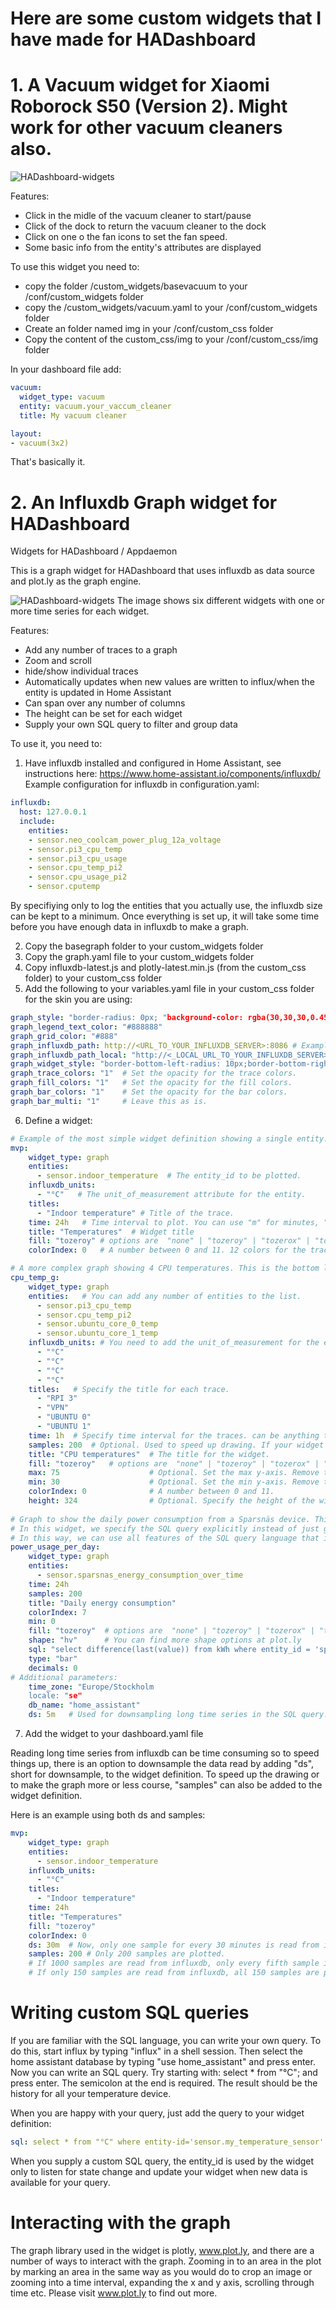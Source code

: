 # Here are some custom widgets that I have made for HADashboard
# 1. A Vacuum widget for Xiaomi Roborock S50 (Version 2). Might work for other vacuum cleaners also.

![HADashboard-widgets](https://github.com/tjntomas/HADashboard-widgets/blob/master/img/vacuum_widget.png?raw=true)

Features:
- Click in the midle of the vacuum cleaner to start/pause
- Click of the dock to return the vacuum cleaner to the dock
- Click on one o the fan icons to set the fan speed.
- Some basic info from the entity's attributes are displayed

To use this widget you need to:
- copy the folder /custom_widgets/basevacuum to your /conf/custom_widgets folder
- copy the /custom_widgets/vacuum.yaml to your /conf/custom_widgets folder
- Create an folder named img in your /conf/custom_css folder
- Copy the content of the custom_css/img to your /conf/custom_css/img folder

In your dashboard file add:
````yaml
vacuum:
  widget_type: vacuum
  entity: vacuum.your_vaccum_cleaner
  title: My vacuum cleaner

layout:
- vacuum(3x2)
````

That's basically it.

# 2. An Influxdb Graph widget for HADashboard
Widgets for HADashboard / Appdaemon

This is a graph widget for HADashboard that uses influxdb as data source and plot.ly as the graph engine.

![HADashboard-widgets](https://github.com/tjntomas/HADashboard-widgets/blob/master/img/influx_graph.png?raw=true)
The image shows six different widgets with one or more time series for each widget.

Features:
* Add any number of traces to a graph
* Zoom and scroll
* hide/show individual traces
* Automatically updates when new values are written  to influx/when the entity is updated in Home Assistant
* Can span over any number of columns
* The height can be set for each widget
* Supply your own SQL query to filter and group data

To use it, you need to:
1. Have influxdb installed and configured in Home Assistant, see instructions here:  https://www.home-assistant.io/components/influxdb/
Example configuration for influxdb in configuration.yaml:
````yaml
influxdb:
  host: 127.0.0.1
  include: 
    entities:
    - sensor.neo_coolcam_power_plug_12a_voltage
    - sensor.pi3_cpu_temp
    - sensor.pi3_cpu_usage
    - sensor.cpu_temp_pi2
    - sensor.cpu_usage_pi2
    - sensor.cputemp
 ````
 By specifiying only to log the entities that you actually use, the influxdb size can be kept to a minimum. Once everything is set up, it will take some time before you have enough data in influxdb to make a graph.
 
2. Copy the basegraph folder to your custom_widgets folder
3. Copy the graph.yaml file to your custom_widgets folder
4. Copy influxdb-latest.js and plotly-latest.min.js (from the custom_css folder)  to your custom_css folder
5. Add the following to your variables.yaml file in your custom_css folder for the skin you are using:
````yaml
graph_style: "border-radius: 0px; "background-color: rgba(30,30,30,0.45 );"  # Change to whichever color/opacity you like.
graph_legend_text_color: "#888888"
graph_grid_color: "#888"
graph_influxdb_path: http://<URL_TO_YOUR_INFLUXDB_SERVER>:8086 # Example: 192.168.1.20:8086  or http://www.mydomain.com:8086
graph_influxdb_path_local: "http://<_LOCAL_URL_TO_YOUR_INFLUXDB_SERVER>:8086"
graph_widget_style: "border-bottom-left-radius: 10px;border-bottom-right-radius: 10px;border-top-left-radius: 10px;border-top-right-radius: 10px;"
graph_trace_colors: "1"  # Set the opacity for the trace colors.
graph_fill_colors: "1"   # Set the opacity for the fill colors.
graph_bar_colors: "1"    # Set the opacity for the bar colors.
graph_bar_multi: "1"     # Leave this as is.
````
6. Define a widget:
````yaml
# Example of the most simple widget definition showing a single entity:
mvp:
    widget_type: graph
    entities:
      - sensor.indoor_temperature  # The entity_id to be plotted.
    influxdb_units: 
      - "°C"   # The unit_of_measurement attribute for the entity.
    titles:
      - "Indoor temperature" # Title of the trace.
    time: 24h   # Time interval to plot. You can use "m" for minutes, "h" for hours, "d" for days and "w" for weeks.
    title: "Temperatures"  # Widget title
    fill: "tozeroy" # options are  "none" | "tozeroy" | "tozerox" | "tonexty" | "tonextx" | "toself" 
    colorIndex: 0   # A number between 0 and 11. 12 colors for the traces are predefined and the colorIndex defines which is used for the first trace. If more than 10 traces/entities are specified, the colors are rotated. 

# A more complex graph showing 4 CPU temperatures. This is the bottom left widget in the image above.
cpu_temp_g:
    widget_type: graph
    entities:   # You can add any number of entities to the list.
      - sensor.pi3_cpu_temp
      - sensor.cpu_temp_pi2
      - sensor.ubuntu_core_0_temp
      - sensor.ubuntu_core_1_temp
    influxdb_units: # You need to add the unit_of_measurement for the entity_id's here. 
      - "°C"
      - "°C"
      - "°C"
      - "°C"
    titles:   # Specify the title for each trace. 
      - "RPI 3"
      - "VPN"
      - "UBUNTU 0"
      - "UBUNTU 1"
    time: 1h  # Specify time interval for the traces. can be anything that influxdb accepts, i.e. 20m, 2d, 4h, 1w etc.
    samples: 200  # Optional. Used to speed up drawing. If your widget is 200 pixels wide, use 200.
    title: "CPU temperatures"  # The title for the widget.
    fill: "tozeroy"   # options are  "none" | "tozeroy" | "tozerox" | "tonexty" | "tonextx" | "toself" 
    max: 75                    # Optional. Set the max y-axis. Remove to fit the traces automatically.
    min: 30                    # Optional. Set the min y-axis. Remove to fit the traces automatically.
    colorIndex: 0              # A number between 0 and 11.
    height: 324                # Optional. Specify the height of the widget in pixels. Default is 215 pixels. 
    
# Graph to show the daily power consumption from a Sparsnäs device. This is the middle right widget in the image above.
# In this widget, we specify the SQL query explicitly instead of just grabbing the trace from influxdb.
# In this way, we can use all features of the SQL query language that influxdb supports.
power_usage_per_day:
    widget_type: graph
    entities:
      - sensor.sparsnas_energy_consumption_over_time
    time: 24h
    samples: 200
    title: "Daily energy consumption"
    colorIndex: 7
    min: 0
    fill: "tozeroy"  # options are  "none" | "tozeroy" | "tozerox" | "tonexty" | "tonextx" | "toself" 
    shape: "hv"      # You can find more shape options at plot.ly 
    sql: "select difference(last(value)) from kWh where entity_id = 'sparsnas_energy_consumption_over_time' and time > now() - 2w  group by time(1d)"
    type: "bar"
    decimals: 0
# Additional parameters:
    time_zone: "Europe/Stockholm
    locale: "se"
    db_name: "home_assistant"
    ds: 5m   # Used for downsampling long time series in the SQL query. Use anything that influxdb accepts, i.e. 5m, 1h, 2d etc.
````

7. Add the widget to your dashboard.yaml file 

Reading long time series from influxdb can be time consuming so to speed things up, there is an option to downsample the data read by adding "ds", short for downsample,  to the widget definition. To speed up the drawing or to make the graph more or less course, "samples" can also be added to the widget definition. 

Here is an example using both ds and samples:
````yaml
mvp:
    widget_type: graph
    entities:
      - sensor.indoor_temperature
    influxdb_units: 
      - "°C"
    titles:
      - "Indoor temperature"
    time: 24h
    title: "Temperatures"
    fill: "tozeroy"
    colorIndex: 0
    ds: 30m  # Now, only one sample for every 30 minutes is read from influxdb.
    samples: 200 # Only 200 samples are plotted. 
    # If 1000 samples are read from influxdb, only every fifth sample is used.
    # If only 150 samples are read from influxdb, all 150 samples are plotted.
````

# Writing custom SQL queries
If you are familiar with the SQL language, you can write your own query. To do this, start influx by typing "influx" in a shell session.
Then select the home assistant database by typing "use home_assistant" and press enter.
Now you can write an SQL query. Try starting with: select * from "°C";  and press enter. The semicolon at the end is required.
The result should be the history for all your temperature device.

When you are happy with your query, just add the query to your widget definition:
````yaml
sql: select * from "°C" where entity-id='sensor.my_temperature_sensor' and value > 20 and time > now() - 1d
````

When you supply a custom SQL query, the entity_id is used by the widget only to listen for state change and update your widget when new data is available for your query.

# Interacting with the graph
The graph library used in the widget is plotly, www.plot.ly, and there are a number of ways to interact with the graph. Zooming in to an area in the plot by marking an area in the same way as you would do to crop an image or zooming into a time interval, expanding the x and y axis, scrolling through time etc. Please visit www.plot.ly to find out more.





